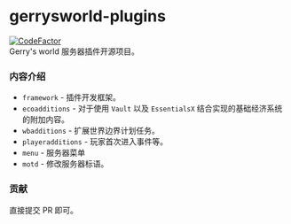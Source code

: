 # gerrysworld-plugins

[![CodeFactor](https://www.codefactor.io/repository/github/gerryyuu/gerrysworld-plugins/badge)](https://www.codefactor.io/repository/github/gerryyuu/gerrysworld-plugins)<br>
Gerry's world 服务器插件开源项目。

### 内容介绍

- `framework` - 插件开发框架。
- `ecoadditions` - 对于使用 `Vault` 以及 `EssentialsX` 结合实现的基础经济系统的附加内容。
- `wbadditions` - 扩展世界边界计划任务。
- `playeradditions` - 玩家首次进入事件等。
- `menu` - 服务器菜单
- `motd` - 修改服务器标语。

### 贡献

直接提交 PR 即可。
